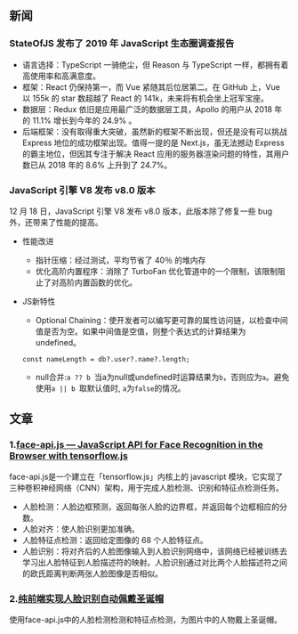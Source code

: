 ## 新闻
### StateOfJS 发布了 2019 年 JavaScript 生态圈调查报告
* 语言选择：TypeScript 一骑绝尘，但 Reason 与 TypeScript 一样，都拥有着高使用率和高满意度。
* 框架：React 仍保持第一，而 Vue 紧随其后位居第二。在 GitHub 上，Vue 以 155k 的 star 数超越了 React 的 141k，未来将有机会坐上冠军宝座。
* 数据层：Redux 依旧是应用最广泛的数据层工具，Apollo 的用户从 2018 年的 11.1% 增长到今年的 24.9% 。
* 后端框架：没有取得重大突破，虽然新的框架不断出现，但还是没有可以挑战 Express 地位的成功框架出现。值得一提的是 Next.js，虽无法撼动 Express 的霸主地位，但因其专注于解决 React 应用的服务器渲染问题的特性，其用户数已从 2018 年的 8.6% 上升到了 24.7%。

### JavaScript 引擎 V8 发布 v8.0 版本
12 月 18 日，JavaScript 引擎 V8 发布 v8.0 版本，此版本除了修复一些 bug 外，还带来了性能的提高。
* 性能改进
    * 指针压缩：经过测试，平均节省了 40％ 的堆内存
    * 优化高阶内置程序：消除了 TurboFan 优化管道中的一个限制，该限制阻止了对高阶内置函数的优化。

* JS新特性
    * Optional Chaining：使开发者可以编写更可靠的属性访问链，以检查中间值是否为空。如果中间值是空值，则整个表达式的计算结果为 undefined。
    ```
    const nameLength = db?.user?.name?.length;
    ```
    * null合并:`a ?? b `当a为null或undefined时运算结果为`b`，否则应为`a`。避免使用`a || b `取默认值时, `a`为`false`的情况。

## 文章
### 1.[face-api.js — JavaScript API for Face Recognition in the Browser with tensorflow.js](https://itnext.io/face-api-js-javascript-api-for-face-recognition-in-the-browser-with-tensorflow-js-bcc2a6c4cf07)
face-api.js是一个建立在「tensorflow.js」内核上的 javascript 模块，它实现了三种卷积神经网络（CNN）架构，用于完成人脸检测、识别和特征点检测任务。
* 人脸检测：人脸边框预测，返回每张人脸的边界框，并返回每个边框相应的分数。
* 人脸对齐：使人脸识别更加准确。
* 人脸特征点检测：返回给定图像的 68 个人脸特征点。
* 人脸识别：将对齐后的人脸图像输入到人脸识别网络中，该网络已经被训练去学习出人脸特征到人脸描述符的映射。人脸识别通过对比两个人脸描述符之间的欧氏距离判断两张人脸图像是否相似。

### 2.[纯前端实现人脸识别自动佩戴圣诞帽](http://kms.netease.com/article/13818)
使用face-api.js中的人脸检测检测和特征点检测，为图片中的人物戴上圣诞帽。


